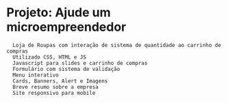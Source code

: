 # Projeto: Ajude um microempreendedor
      Loja de Roupas com interação de sistema de quantidade ao carrinho de compras
      Utilizado CSS, HTML e JS
      Javascript para slides e carrinho de compras
      Formulário com sistema de validação
      Menu interativo
      Cards, Banners, Alert e Imagens
      Breve resumo sobre a empresa
      Site responsivo para mobile
